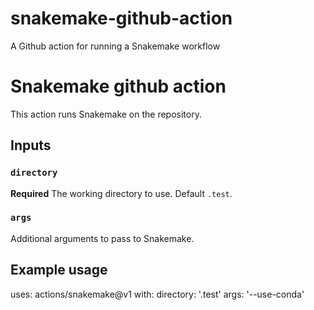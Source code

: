 # snakemake-github-action
A Github action for running a Snakemake workflow



# Snakemake github action

This action runs Snakemake on the repository.

## Inputs

### `directory`

**Required** The working directory to use. Default `.test`.

### `args`

Additional arguments to pass to Snakemake.

## Example usage

uses: actions/snakemake@v1
with:
  directory: '.test'
  args: '--use-conda'
